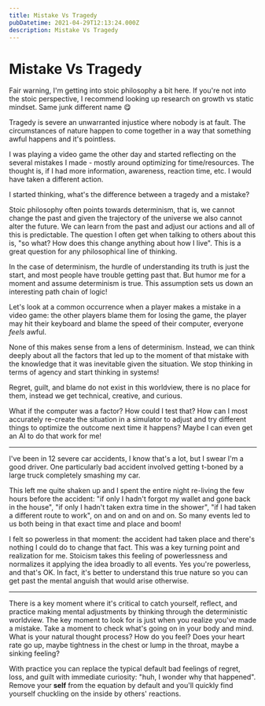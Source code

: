 ```yaml
---
title: Mistake Vs Tragedy
pubDatetime: 2021-04-29T12:13:24.000Z
description: Mistake Vs Tragedy
---
```


# Mistake Vs Tragedy

Fair warning, I'm getting into stoic philosophy a bit here. If you're not into
the stoic perspective, I recommend looking up research on growth vs static
mindset. Same junk different name 😋

Tragedy is severe an unwarranted injustice where nobody is at fault. The
circumstances of nature happen to come together in a way that something awful
happens and it's pointless.

I was playing a video game the other day and started reflecting on the several
mistakes I made - mostly around optimizing for time/resources. The thought is,
if I had more information, awareness, reaction time, etc. I would have taken a
different action.

I started thinking, what's the difference between a tragedy and a mistake?

Stoic philosophy often points towards determinism, that is, we cannot change the
past and given the trajectory of the universe we also cannot alter the future.
We can learn from the past and adjust our actions and all of this is
predictable. The question I often get when talking to others about this is, "so
what? How does this change anything about how I live". This is a great question
for any philosophical line of thinking.

In the case of determinism, the hurdle of understanding its truth is just the
start, and most people have trouble getting past that. But humor me for a moment
and assume determinism is true. This assumption sets us down an interesting path
chain of logic!

Let's look at a common occurrence when a player makes a mistake in a video game:
the other players blame them for losing the game, the player may hit their
keyboard and blame the speed of their computer, everyone _feels_ awful.

None of this makes sense from a lens of determinism. Instead, we can think
deeply about all the factors that led up to the moment of that mistake with the
knowledge that it was inevitable given the situation. We stop thinking in terms
of agency and start thinking in systems!

Regret, guilt, and blame do not exist in this worldview, there is no place for
them, instead we get technical, creative, and curious.

What if the computer was a factor? How could I test that? How can I most
accurately re-create the situation in a simulator to adjust and try different
things to optimize the outcome next time it happens? Maybe I can even get an AI
to do that work for me!

---

I've been in 12 severe car accidents, I know that's a lot, but I swear I'm a
good driver. One particularly bad accident involved getting t-boned by a large
truck completely smashing my car.

This left me quite shaken up and I spent the entire night re-living the few
hours before the accident: "if only I hadn't forgot my wallet and gone back in
the house", "if only I hadn't taken extra time in the shower", "if I had taken a
different route to work", on and on and on and on. So many events led to us both
being in that exact time and place and boom!

I felt so powerless in that moment: the accident had taken place and there's
nothing I could do to change that fact. This was a key turning point and
realization for me. Stoicism takes this feeling of powerlessness and normalizes
it applying the idea broadly to all events. Yes you're powerless, and that's OK.
In fact, it's better to understand this true nature so you can get past the
mental anguish that would arise otherwise.

---

There is a key moment where it's critical to catch yourself, reflect, and
practice making mental adjustments by thinking through the deterministic
worldview. The key moment to look for is just when you realize you've made a
mistake. Take a moment to check what's going on in your body and mind. What is
your natural thought process? How do you feel? Does your heart rate go up, maybe
tightness in the chest or lump in the throat, maybe a sinking feeling?

With practice you can replace the typical default bad feelings of regret, loss,
and guilt with immediate curiosity: "huh, I wonder why that happened". Remove
your **self** from the equation by default and you'll quickly find yourself
chuckling on the inside by others' reactions.
